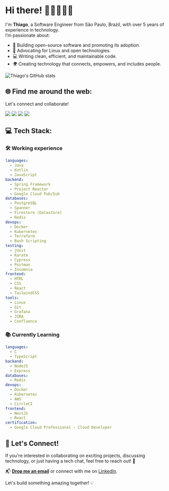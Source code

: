 # Hi there! 👋🏽👨🏾‍💻

I'm **Thiago**, a Software Engineer from São Paulo, Brazil, with over 5 years of experience in technology.  
I’m passionate about:  
- 🚀 Building open-source software and promoting its adoption.  
- 🐧 Advocating for Linux and open technologies.  
- 💻 Writing clean, efficient, and maintainable code.  
- 🌍 Creating technology that connects, empowers, and includes people.  

![Thiago's GitHub stats](https://github-readme-stats.vercel.app/api?username=souzathg&show_icons=true&theme=radical)

## 🌐 Find me around the web:
Let's connect and collaborate!
<div>
  <a href="https://www.linkedin.com/in/souzathg/" target="_blank"><img src="https://img.shields.io/badge/LinkedIn-0077B5?style=for-the-badge&logo=linkedin&logoColor=white" /></a>
  <a href="mailto:thgsouza@outlook.com"><img src="https://img.shields.io/badge/Microsoft_Outlook-0078D4?style=for-the-badge&logo=microsoft-outlook&logoColor=white" /></a>
  <a href="https://discord.gg/tJn9FUWySf" target="_blank"><img src="https://img.shields.io/badge/Discord-7289DA?style=for-the-badge&logo=discord&logoColor=white" /></a>
  <a href="https://steamcommunity.com/id/souzathg" target="_blank"><img src="https://img.shields.io/badge/Steam-000000?style=for-the-badge&logo=steam&logoColor=white"/></a>
</div>
  
## 💻 Tech Stack:

### 🛠️ Working experience
```yaml
languages:
  - Java
  - Kotlin
  - JavaScript
backend:
  - Spring Framework
  - Project Reactor
  - Google Cloud Pub/Sub
databases:
  - PostgreSQL
  - Spanner
  - Firestore (Datastore)
  - Redis
devops:
  - Docker
  - Kubernetes
  - Terraform
  - Bash Scripting
testing:
  - jUnit
  - Karate
  - Cypress
  - Postman
  - Insomnia
frontend:
  - HTML
  - CSS
  - React
  - TailwindCSS
tools:
  - Linux
  - Git
  - Grafana
  - JIRA
  - Confluence
```

### 📚 Currently Learning
```yaml
languages:
  - C
  - TypeScript
backend:
  - NodeJS
  - Express
databases:
  - Redis
devops:
  - Docker
  - Kubernetes
  - AWS
  - CircleCI
frontend:
  - NextJS
  - React
certification:
  - Google Cloud Professional - Cloud Developer
```

## 🤝 Let's Connect!

If you're interested in collaborating on exciting projects, discussing technology, or just having a tech chat, feel free to reach out! 🚀  

📬 **[Drop me an email](mailto:thgsouza@outlook.com)** or connect with me on [LinkedIn](https://www.linkedin.com/in/souzathg/).  

Let's build something amazing together! 💡 
